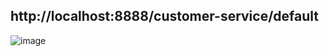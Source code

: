 ## http://localhost:8888/customer-service/default

![image](https://github.com/hayatelallaouy01/Micro-Services-Architecture-Ecom-emsi/assets/123452386/b14fa817-535b-4378-9177-a6a57a4c4e9d)
